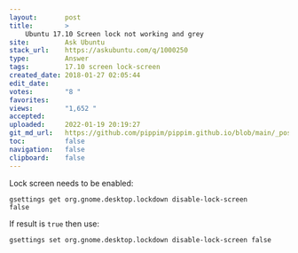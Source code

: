 ```yaml
---
layout:       post
title:        >
    Ubuntu 17.10 Screen lock not working and grey
site:         Ask Ubuntu
stack_url:    https://askubuntu.com/q/1000250
type:         Answer
tags:         17.10 screen lock-screen
created_date: 2018-01-27 02:05:44
edit_date:    
votes:        "8 "
favorites:    
views:        "1,652 "
accepted:     
uploaded:     2022-01-19 20:19:27
git_md_url:   https://github.com/pippim/pippim.github.io/blob/main/_posts/2018/2018-01-27-Ubuntu-17.10-Screen-lock-not-working-and-grey.md
toc:          false
navigation:   false
clipboard:    false
---
```


Lock screen needs to be enabled:

``` 
gsettings get org.gnome.desktop.lockdown disable-lock-screen
false
```

If result is `true` then use:

``` 
gsettings set org.gnome.desktop.lockdown disable-lock-screen false
```
